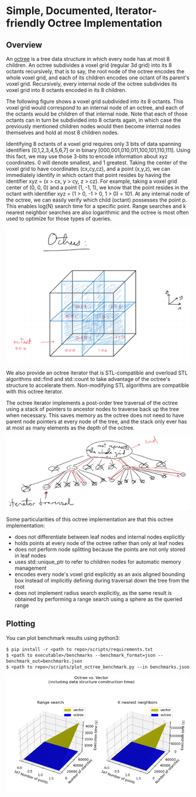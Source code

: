 # Simple, Documented, Iterator-friendly Octree Implementation

## Overview

An [octree](https://en.wikipedia.org/wiki/Octree) is a tree data structure in which every node has at most 8 children. An octree subdivides a voxel grid (regular 3d grid) into its 8 octants recursively, that is to say, the root node of the octree encodes the whole voxel grid, and each of its children encodes one octant of its parent's voxel grid. Recursively, every internal node of the octree subdivides its voxel grid into 8 octants encoded in its 8 children.

The following figure shows a voxel grid subdivided into its 8 octants. This voxel grid would correspond to an internal node of an octree, and each of the octants would be children of that internal node. Note that each of those octants can in turn be subdivided into 8 octants again, in which case the previously mentioned children nodes would then become internal nodes themselves and hold at most 8 children nodes. 

Identifying 8 octants of a voxel grid requires only 3 bits of data spanning identifiers [0,1,2,3,4,5,6,7] or in binary [000,001,010,011,100,101,110,111]. Using this fact, we may use those 3-bits to encode information about xyz coordinates. 0 will denote smallest, and 1 greatest. Taking the center of the voxel grid to have coordinates (cx,cy,cz), and a point (x,y,z), we can immediately identify in which octant that point resides by having the identifier xyz = (x > cx, y > cy, z > cz). For example, taking a voxel grid center of (0, 0, 0) and a point (1, -1, 1), we know that the point resides in the octant with identifier xyz = (1 > 0, -1 > 0, 1 > 0) = 101. At any internal node of the octree, we can easily verify which child (octant) possesses the point p. This enables log(N) search time for a specific point. Range searches and k nearest neighbor searches are also logarithmic and the octree is most often used to optimize for those types of queries.

![Octree octant subdivision](./octree/octree.PNG)

We also provide an octree iterator that is STL-compatible and overload STL algorithms std::find and std::count to take advantage of the octree's structure to accelerate them. Non-modifying STL algorithms are compatible with this octree iterator. 

The octree iterator implements a post-order tree traversal of the octree using a stack of pointers to ancestor nodes to traverse back up the tree when necessary. This saves memory as the octree does not need to have parent node pointers at every node of the tree, and the stack only ever has at most as many elements as the depth of the octree.

![Octree iterator traversal](./octree/octree-iterator.PNG)

Some particularities of this octree implementation are that this octree implementation:
- does not differentiate between leaf nodes and internal nodes explicitly
- holds points at every node of the octree rather than only at leaf nodes
- does not perform node splitting because the points are not only stored in leaf nodes
- uses std::unique_ptr to refer to children nodes for automatic memory management
- encodes every node's voxel grid explicitly as an axis aligned bounding box instead of implicitly defining during traversal down the tree from the root
- does not implement radius search explicitly, as the same result is obtained by performing a range search using a sphere as the queried range

## Plotting
You can plot benchmark results using python3:
```
$ pip install -r <path to repo>/scripts/requirements.txt
$ <path to executable>/benchmarks --benchmark_format=json --benchmark_out=benchmarks.json
$ <path to repo>/scripts/plot_octree_benchmark.py --in benchmarks.json
```

![Octree vs Vector benchmark results](./octree/plots.PNG)

